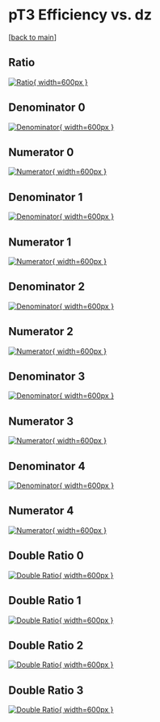# pT3 Efficiency vs. dz

[[back to main](./)]



## Ratio

[![Ratio](../mtv/var/pT3_loweta_0_-1_eff_dz.png){ width=600px }](../mtv/var/pT3_loweta_0_-1_eff_dz.pdf)

## Denominator 0

[![Denominator](../mtv/den/pT3_loweta_0_-1_eff_dz_den0.png){ width=600px }](../mtv/den/pT3_loweta_0_-1_eff_dz_den0.pdf)

## Numerator 0

[![Numerator](../mtv/num/pT3_loweta_0_-1_eff_dz_num0.png){ width=600px }](../mtv/num/pT3_loweta_0_-1_eff_dz_num0.pdf)

## Denominator 1

[![Denominator](../mtv/den/pT3_loweta_0_-1_eff_dz_den1.png){ width=600px }](../mtv/den/pT3_loweta_0_-1_eff_dz_den1.pdf)

## Numerator 1

[![Numerator](../mtv/num/pT3_loweta_0_-1_eff_dz_num1.png){ width=600px }](../mtv/num/pT3_loweta_0_-1_eff_dz_num1.pdf)

## Denominator 2

[![Denominator](../mtv/den/pT3_loweta_0_-1_eff_dz_den2.png){ width=600px }](../mtv/den/pT3_loweta_0_-1_eff_dz_den2.pdf)

## Numerator 2

[![Numerator](../mtv/num/pT3_loweta_0_-1_eff_dz_num2.png){ width=600px }](../mtv/num/pT3_loweta_0_-1_eff_dz_num2.pdf)

## Denominator 3

[![Denominator](../mtv/den/pT3_loweta_0_-1_eff_dz_den3.png){ width=600px }](../mtv/den/pT3_loweta_0_-1_eff_dz_den3.pdf)

## Numerator 3

[![Numerator](../mtv/num/pT3_loweta_0_-1_eff_dz_num3.png){ width=600px }](../mtv/num/pT3_loweta_0_-1_eff_dz_num3.pdf)

## Denominator 4

[![Denominator](../mtv/den/pT3_loweta_0_-1_eff_dz_den4.png){ width=600px }](../mtv/den/pT3_loweta_0_-1_eff_dz_den4.pdf)

## Numerator 4

[![Numerator](../mtv/num/pT3_loweta_0_-1_eff_dz_num4.png){ width=600px }](../mtv/num/pT3_loweta_0_-1_eff_dz_num4.pdf)

## Double Ratio 0

[![Double Ratio](../mtv/ratio/pT3_loweta_0_-1_eff_dz_ratio0.png){ width=600px }](../mtv/ratio/pT3_loweta_0_-1_eff_dz_ratio0.pdf)

## Double Ratio 1

[![Double Ratio](../mtv/ratio/pT3_loweta_0_-1_eff_dz_ratio1.png){ width=600px }](../mtv/ratio/pT3_loweta_0_-1_eff_dz_ratio1.pdf)

## Double Ratio 2

[![Double Ratio](../mtv/ratio/pT3_loweta_0_-1_eff_dz_ratio2.png){ width=600px }](../mtv/ratio/pT3_loweta_0_-1_eff_dz_ratio2.pdf)

## Double Ratio 3

[![Double Ratio](../mtv/ratio/pT3_loweta_0_-1_eff_dz_ratio3.png){ width=600px }](../mtv/ratio/pT3_loweta_0_-1_eff_dz_ratio3.pdf)

